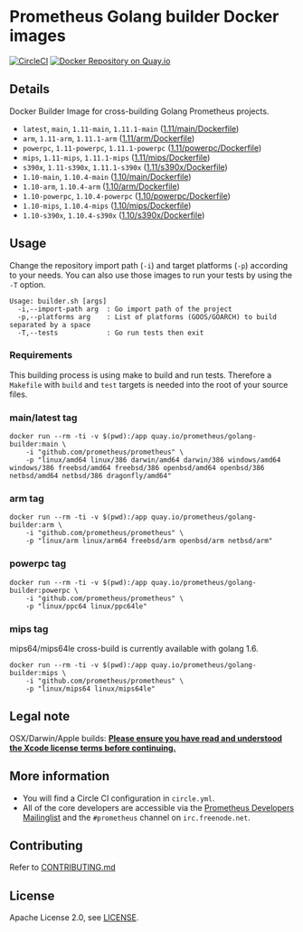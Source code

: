# Prometheus Golang builder Docker images

[![CircleCI](https://circleci.com/gh/prometheus/golang-builder/tree/master.svg?style=shield)][circleci]
[![Docker Repository on Quay.io](https://quay.io/repository/prometheus/golang-builder/status)][quayio]

## Details

Docker Builder Image for cross-building Golang Prometheus projects.

- `latest`, `main`, `1.11-main`, `1.11.1-main` ([1.11/main/Dockerfile](1.11/main/Dockerfile))
- `arm`, `1.11-arm`, `1.11.1-arm` ([1.11/arm/Dockerfile](1.11/arm/Dockerfile))
- `powerpc`, `1.11-powerpc`, `1.11.1-powerpc` ([1.11/powerpc/Dockerfile](1.11/powerpc/Dockerfile))
- `mips`, `1.11-mips`, `1.11.1-mips` ([1.11/mips/Dockerfile](1.11/mips/Dockerfile))
- `s390x`, `1.11-s390x`, `1.11.1-s390x` ([1.11/s390x/Dockerfile](1.11/s390x/Dockerfile))
- `1.10-main`, `1.10.4-main` ([1.10/main/Dockerfile](1.10/main/Dockerfile))
- `1.10-arm`, `1.10.4-arm` ([1.10/arm/Dockerfile](1.10/arm/Dockerfile))
- `1.10-powerpc`, `1.10.4-powerpc` ([1.10/powerpc/Dockerfile](1.10/powerpc/Dockerfile))
- `1.10-mips`, `1.10.4-mips` ([1.10/mips/Dockerfile](1.10/mips/Dockerfile))
- `1.10-s390x`, `1.10.4-s390x` ([1.10/s390x/Dockerfile](1.10/s390x/Dockerfile))

## Usage

Change the repository import path (`-i`) and target platforms (`-p`) according to your needs.
You can also use those images to run your tests by using the `-T` option.

```
Usage: builder.sh [args]
  -i,--import-path arg  : Go import path of the project
  -p,--platforms arg    : List of platforms (GOOS/GOARCH) to build separated by a space
  -T,--tests            : Go run tests then exit
```

### Requirements

This building process is using make to build and run tests.
Therefore a `Makefile` with `build` and `test` targets is needed into the root of your source files.

### main/latest tag

```
docker run --rm -ti -v $(pwd):/app quay.io/prometheus/golang-builder:main \
    -i "github.com/prometheus/prometheus" \
    -p "linux/amd64 linux/386 darwin/amd64 darwin/386 windows/amd64 windows/386 freebsd/amd64 freebsd/386 openbsd/amd64 openbsd/386 netbsd/amd64 netbsd/386 dragonfly/amd64"
```

### arm tag

```
docker run --rm -ti -v $(pwd):/app quay.io/prometheus/golang-builder:arm \
    -i "github.com/prometheus/prometheus" \
    -p "linux/arm linux/arm64 freebsd/arm openbsd/arm netbsd/arm"
```

### powerpc tag

```
docker run --rm -ti -v $(pwd):/app quay.io/prometheus/golang-builder:powerpc \
    -i "github.com/prometheus/prometheus" \
    -p "linux/ppc64 linux/ppc64le"
```

### mips tag

mips64/mips64le cross-build is currently available with golang 1.6.

```
docker run --rm -ti -v $(pwd):/app quay.io/prometheus/golang-builder:mips \
    -i "github.com/prometheus/prometheus" \
    -p "linux/mips64 linux/mips64le"
```

## Legal note

OSX/Darwin/Apple builds:
**[Please ensure you have read and understood the Xcode license
   terms before continuing.](https://www.apple.com/legal/sla/docs/xcode.pdf)**

## More information

  * You will find a Circle CI configuration in `circle.yml`.
  * All of the core developers are accessible via the [Prometheus Developers Mailinglist](https://groups.google.com/forum/?fromgroups#!forum/prometheus-developers) and the `#prometheus` channel on `irc.freenode.net`.

## Contributing

Refer to [CONTRIBUTING.md](CONTRIBUTING.md)

## License

Apache License 2.0, see [LICENSE](LICENSE).

[quayio]: https://quay.io/repository/prometheus/golang-builder
[circleci]: https://circleci.com/gh/prometheus/golang-builder

